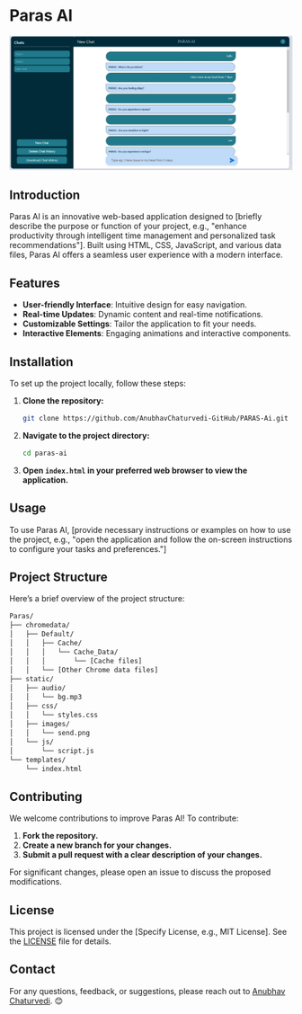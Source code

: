 # Paras AI

![Paras AI Logo](https://github.com/AnubhavChaturvedi-GitHub/PARAS-Ai/blob/main/p.jpg)

## Introduction

Paras AI is an innovative web-based application designed to [briefly describe the purpose or function of your project, e.g., "enhance productivity through intelligent time management and personalized task recommendations"]. Built using HTML, CSS, JavaScript, and various data files, Paras AI offers a seamless user experience with a modern interface.

## Features

- **User-friendly Interface**: Intuitive design for easy navigation.
- **Real-time Updates**: Dynamic content and real-time notifications.
- **Customizable Settings**: Tailor the application to fit your needs.
- **Interactive Elements**: Engaging animations and interactive components.

## Installation

To set up the project locally, follow these steps:

1. **Clone the repository:**
    ```bash
    git clone https://github.com/AnubhavChaturvedi-GitHub/PARAS-Ai.git
    ```

2. **Navigate to the project directory:**
    ```bash
    cd paras-ai
    ```

3. **Open `index.html` in your preferred web browser to view the application.**

## Usage

To use Paras AI, [provide necessary instructions or examples on how to use the project, e.g., "open the application and follow the on-screen instructions to configure your tasks and preferences."] 

## Project Structure

Here’s a brief overview of the project structure:

```
Paras/
├── chromedata/
│   ├── Default/
│   │   ├── Cache/
│   │   │   └── Cache_Data/
│   │   │       └── [Cache files]
│   │   └── [Other Chrome data files]
├── static/
│   ├── audio/
│   │   └── bg.mp3
│   ├── css/
│   │   └── styles.css
│   ├── images/
│   │   └── send.png
│   └── js/
│       └── script.js
└── templates/
    └── index.html
```

## Contributing

We welcome contributions to improve Paras AI! To contribute:

1. **Fork the repository.**
2. **Create a new branch for your changes.**
3. **Submit a pull request with a clear description of your changes.**

For significant changes, please open an issue to discuss the proposed modifications.

## License

This project is licensed under the [Specify License, e.g., MIT License]. See the [LICENSE](LICENSE) file for details.

## Contact

For any questions, feedback, or suggestions, please reach out to [Anubhav Chaturvedi](mailto:chaturvedianubhav520@gmail.com). 😊
